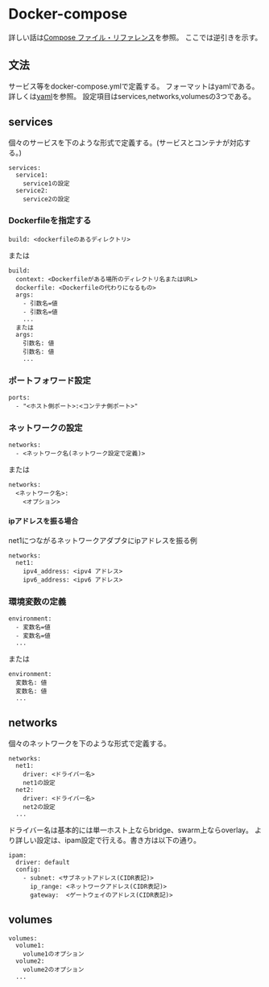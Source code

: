 # Docker-compose
詳しい話は[Compose ファイル・リファレンス](https://docs.docker.jp/compose/compose-file.html)を参照。
ここでは逆引きを示す。

## 文法
サービス等をdocker-compose.ymlで定義する。
フォーマットはyamlである。詳しくは[yaml](https://tomitomi1021.github.io/notes/format/yaml.html)を参照。
設定項目はservices,networks,volumesの3つである。

## services
個々のサービスを下のような形式で定義する。(サービスとコンテナが対応する。)
```
services:
  service1:
    service1の設定
  service2:
    service2の設定
```
### Dockerfileを指定する
```
build: <dockerfileのあるディレクトリ>
```
または
```
build:
  context: <Dockerfileがある場所のディレクトリ名またはURL>
  dockerfile: <Dockerfileの代わりになるもの>
  args:	
    - 引数名=値
    - 引数名=値
    ...
  または
  args:
    引数名: 値
    引数名: 値
    ...
```
### ポートフォワード設定
```
ports:
  - "<ホスト側ポート>:<コンテナ側ポート>"
```
### ネットワークの設定
```
networks:
  - <ネットワーク名(ネットワーク設定で定義)>
```
または
```
networks:
  <ネットワーク名>:
    <オプション>
```
#### ipアドレスを振る場合
net1につながるネットワークアダプタにipアドレスを振る例
```
networks:
  net1:
    ipv4_address: <ipv4 アドレス>
    ipv6_address: <ipv6 アドレス>
```
### 環境変数の定義
```
environment:
  - 変数名=値
  - 変数名=値
  ...
```
または
```
environment:
  変数名: 値
  変数名: 値
  ...
```
## networks
個々のネットワークを下のような形式で定義する。
```
networks:
  net1:
    driver: <ドライバー名>
    net1の設定
  net2:
    driver: <ドライバー名>
    net2の設定
  ...
```
ドライバー名は基本的には単一ホスト上ならbridge、swarm上ならoverlay。
より詳しい設定は、ipam設定で行える。書き方は以下の通り。
```
ipam:
  driver: default
  config: 
    - subnet: <サブネットアドレス(CIDR表記)>
      ip_range: <ネットワークアドレス(CIDR表記)>
      gateway:  <ゲートウェイのアドレス(CIDR表記)>
```
## volumes
```
volumes:
  volume1:
    volume1のオプション
  volume2:
    volume2のオプション
  ...
```
